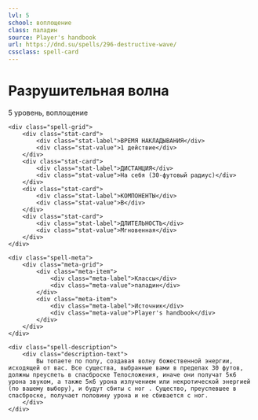 ```yaml
---
lvl: 5
school: воплощение
class: паладин
source: Player's handbook
url: https://dnd.su/spells/296-destructive-wave/
cssclass: spell-card
---
```


<div class="spell-container">
    <div class="spell-header">
        <h1 class="spell-name">Разрушительная волна</h1>
        <div class="spell-level">5 уровень, воплощение</div>
    </div>
    
    <div class="spell-grid">
        <div class="stat-card">
            <div class="stat-label">ВРЕМЯ НАКЛАДЫВАНИЯ</div>
            <div class="stat-value">1 действие</div>
        </div>
        <div class="stat-card">
            <div class="stat-label">ДИСТАНЦИЯ</div>
            <div class="stat-value">На себя (30-футовый радиус)</div>
        </div>
        <div class="stat-card">
            <div class="stat-label">КОМПОНЕНТЫ</div>
            <div class="stat-value">В</div>
        </div>
        <div class="stat-card">
            <div class="stat-label">ДЛИТЕЛЬНОСТЬ</div>
            <div class="stat-value">Мгновенная</div>
        </div>
    </div>
    
    <div class="spell-meta">
        <div class="meta-grid">
            <div class="meta-item">
                <div class="meta-label">Классы</div>
                <div class="meta-value">паладин</div>
            </div>
            <div class="meta-item">
                <div class="meta-label">Источник</div>
                <div class="meta-value">Player's handbook</div>
            </div>
        </div>
    </div>
    
    <div class="spell-description">
        <div class="description-text">
            Вы топаете по полу, создавая волну божественной энергии, исходящей от вас. Все существа, выбранные вами в пределах 30 футов, должны преуспеть в спасброске Телосложения, иначе они получат 5к6 урона звуком, а также 5к6 урона излучением или некротической энергией (по вашему выбору), и будут сбиты с ног . Существо, преуспевшее в спасброске, получает половину урона и не сбивается с ног.
        </div>
    </div>
</div>